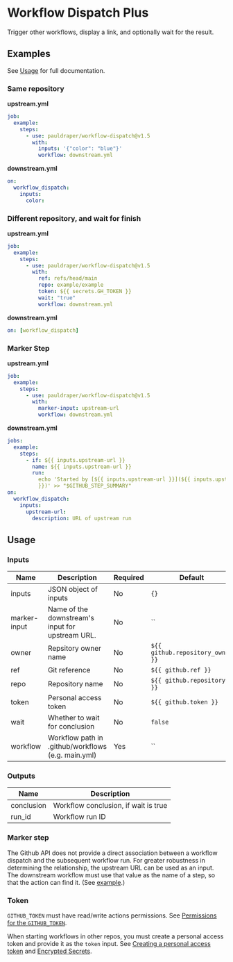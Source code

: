 # Workflow Dispatch Plus

Trigger other workflows, display a link, and optionally wait for the result.

## Examples

See [Usage](#usage) for full documentation.

### Same repository

**upstream.yml**

```yml
job:
  example:
    steps:
      - use: pauldraper/workflow-dispatch@v1.5
        with:
          inputs: '{"color": "blue"}'
          workflow: downstream.yml
```

**downstream.yml**

```yml
on:
  workflow_dispatch:
    inputs:
      color:
```

### Different repository, and wait for finish

**upstream.yml**

```yml
job:
  example:
    steps:
      - use: pauldraper/workflow-dispatch@v1.5
        with:
          ref: refs/head/main
          repo: example/example
          token: ${{ secrets.GH_TOKEN }}
          wait: "true"
          workflow: downstream.yml
```

**downstream.yml**

```yml
on: [workflow_dispatch]
```

### Marker Step

**upstream.yml**

```yml
job:
  example:
    steps:
      - use: pauldraper/workflow-dispatch@v1.5
        with:
          marker-input: upstream-url
          workflow: downstream.yml
```

**downstream.yml**

```yml
jobs:
  example:
    steps:
      - if: ${{ inputs.upstream-url }}
        name: ${{ inputs.upstream-url }}
        run:
          echo 'Started by [${{ inputs.upstream-url }}](${{ inputs.upstream-url
          }})' >> "$GITHUB_STEP_SUMMARY"
on:
  workflow_dispatch:
    inputs:
      upstream-url:
        description: URL of upstream run
```

## Usage

### Inputs

| Name         | Description                                        | Required | Default                          |
| ------------ | -------------------------------------------------- | -------- | -------------------------------- |
| inputs       | JSON object of inputs                              | No       | `{}`                             |
| marker-input | Name of the downstream's input for upstream URL.   | No       | ``                               |
| owner        | Repsitory owner name                               | No       | `${{ github.repository_owner }}` |
| ref          | Git reference                                      | No       | `${{ github.ref }}`              |
| repo         | Repository name                                    | No       | `${{ github.repository }}`       |
| token        | Personal access token                              | No       | `${{ github.token }}`            |
| wait         | Whether to wait for conclusion                     | No       | `false`                          |
| workflow     | Workflow path in .github/workflows (e.g. main.yml) | Yes      | ``                               |

### Outputs

| Name       | Description                          |
| ---------- | ------------------------------------ |
| conclusion | Workflow conclusion, if wait is true |
| run_id     | Workflow run ID                      |

### Marker step

The Github API does not provide a direct association between a workflow dispatch
and the subsequent workflow run. For greater robustness in determining the
relationship, the upstream URL can be used as an input. The downstream workflow
must use that value as the name of a step, so that the action can find it. (See
[example](#marker-step-1).)

### Token

`GITHUB_TOKEN` must have read/write actions permissions. See
[Permissions for the `GITHUB_TOKEN`](https://docs.github.com/en/actions/security-guides/automatic-token-authentication#permissions-for-the-github_token).

When starting workflows in other repos, you must create a personal access token
and provide it as the `token` input. See
[Creating a personal access token](https://docs.github.com/en/authentication/keeping-your-account-and-data-secure/creating-a-personal-access-token)
and
[Encrypted Secrets](https://docs.github.com/en/actions/security-guides/encrypted-secrets).

